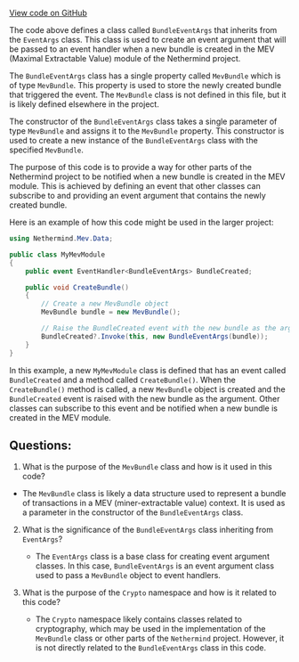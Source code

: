 [View code on GitHub](https://github.com/NethermindEth/nethermind/src/Nethermind/Nethermind.Mev/Data/BundleEventArgs.cs)

The code above defines a class called `BundleEventArgs` that inherits from the `EventArgs` class. This class is used to create an event argument that will be passed to an event handler when a new bundle is created in the MEV (Maximal Extractable Value) module of the Nethermind project.

The `BundleEventArgs` class has a single property called `MevBundle` which is of type `MevBundle`. This property is used to store the newly created bundle that triggered the event. The `MevBundle` class is not defined in this file, but it is likely defined elsewhere in the project.

The constructor of the `BundleEventArgs` class takes a single parameter of type `MevBundle` and assigns it to the `MevBundle` property. This constructor is used to create a new instance of the `BundleEventArgs` class with the specified `MevBundle`.

The purpose of this code is to provide a way for other parts of the Nethermind project to be notified when a new bundle is created in the MEV module. This is achieved by defining an event that other classes can subscribe to and providing an event argument that contains the newly created bundle.

Here is an example of how this code might be used in the larger project:

```csharp
using Nethermind.Mev.Data;

public class MyMevModule
{
    public event EventHandler<BundleEventArgs> BundleCreated;

    public void CreateBundle()
    {
        // Create a new MevBundle object
        MevBundle bundle = new MevBundle();

        // Raise the BundleCreated event with the new bundle as the argument
        BundleCreated?.Invoke(this, new BundleEventArgs(bundle));
    }
}
```

In this example, a new `MyMevModule` class is defined that has an event called `BundleCreated` and a method called `CreateBundle()`. When the `CreateBundle()` method is called, a new `MevBundle` object is created and the `BundleCreated` event is raised with the new bundle as the argument. Other classes can subscribe to this event and be notified when a new bundle is created in the MEV module.
## Questions: 
 1. What is the purpose of the `MevBundle` class and how is it used in this code?
   - The `MevBundle` class is likely a data structure used to represent a bundle of transactions in a MEV (miner-extractable value) context. It is used as a parameter in the constructor of the `BundleEventArgs` class.

2. What is the significance of the `BundleEventArgs` class inheriting from `EventArgs`?
   - The `EventArgs` class is a base class for creating event argument classes. In this case, `BundleEventArgs` is an event argument class used to pass a `MevBundle` object to event handlers.

3. What is the purpose of the `Crypto` namespace and how is it related to this code?
   - The `Crypto` namespace likely contains classes related to cryptography, which may be used in the implementation of the `MevBundle` class or other parts of the `Nethermind` project. However, it is not directly related to the `BundleEventArgs` class in this code.